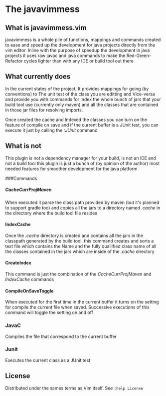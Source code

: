 # The javavimmess

## What is javavimmess.vim

javavimmess is a whole pile of functions, mappings and commands created to
ease and speed up the development for java projects directly from the vim
editor. Inline with the purpose of speedup the development in java projects it
uses raw javac and java commands to make the Red-Green-Refactor cycles lighter
than with any IDE or build tool out there

## What currently does

In the current states of the project, It provides mappings for going (by
conventions) to The unit test of the class you are editting and Vice-versa and
provide you with commands for Index the whole bunch of jars that your build
tool use (currently only maven) and all the classes that are contained in
those jar files for resolving imports.

Once created the cache and Indexed the classes you can turn on the feature of
compile on save and if the current buffer is a JUnit test, you can execute it
just by calling the *:JUnit* command


## What is not

This plugin is not a dependency manager for your build, is not an IDE and not
a build tool this plugin is just a bunch of (by opinion of the author) most
needed features for smoother development for the java platform


###Commands
##### CacheCurrProjMaven
When executed it parse the class path provided by maven (but it's planned to
support gradle too) and copies all the jars to a directory named *.cache* in the
directory where the build tool file resides


#### IndexCache
Once the *.cache* directory is created and contains all the jars in the
classpath generated by the build tool, this command creates and sorts a text
file which contains the Name and the fully quallified class name of all the
classes contained in the jars which are inside of the *.cache* directory

#### CreateIndex
This command is just the combination of the *CacheCurrProjMaven* and
*IndexCache* commands

#### CompileOnSaveToggle
When executed for the first time in the current buffer it turns on the setting
for compile the current file when saved. Successive executions of this command
will toggle the setting on and off

### JavaC
Compiles the file that correspond to the current buffer

### Junit
Executes the current class as a JUnit test

## License
Distributed under the sames terms as Vim itself. See `:help License`
